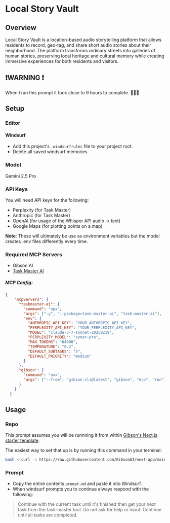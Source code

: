 # Local Story Vault

## Overview

Local Story Vault is a location-based audio storytelling platform that allows residents to record, geo-tag, and share short audio stories about their neighborhood. The platform transforms ordinary streets into galleries of human stories, preserving local heritage and cultural memory while creating immersive experiences for both residents and visitors.

## ❗️WARNING ❗️

When I ran this prompt it took close to 9 hours to complete. 🐢🐢🐢

## Setup

### Editor

#### Windsurf

* Add this project's `.windsurfrules` file to your project root.
* Delete all saved windsurf memories

### Model

Gemini 2.5 Pro

### API Keys

You will need API keys for the following: 

* Perplexity (for Task Master)
* Anthropic (for Task Master)
* OpenAI (for usage of the Whisper API audio -> text)
* Google Maps (for plotting points on a map)

**Note**: These will ultimately be use as environment variables but the model creates .env files differently every time. 

### Required MCP Servers

* Gibson AI
* [Task Master AI](https://github.com/eyaltoledano/claude-task-master)

##### MCP Config:

```json
{
    "mcpServers": {
      "taskmaster-ai": {
        "command": "npx",
        "args": ["-y", "--package=task-master-ai", "task-master-ai"],
        "env": {
          "ANTHROPIC_API_KEY": "YOUR_ANTHROPIC_API_KEY",
          "PERPLEXITY_API_KEY": "YOUR_PERPLEXITY_API_KEY",
          "MODEL": "claude-3-7-sonnet-20250219",
          "PERPLEXITY_MODEL": "sonar-pro",
          "MAX_TOKENS": "64000",
          "TEMPERATURE": "0.2",
          "DEFAULT_SUBTASKS": "5",
          "DEFAULT_PRIORITY": "medium"
        }
      },  
      "gibson": {
        "command": "uvx",
        "args": ["--from", "gibson-cli@latest", "gibson", "mcp", "run"]
      }
    }
  }
```

## Usage

### Repo
This prompt assumes you will be runnning it from within [Gibson's Next.js starter template](https://github.com/GibsonAI/next-app).

The easiest way to set that up is by running this command in your terminal:

```bash
bash <(curl -s https://raw.githubusercontent.com/GibsonAI/next-app/main/setup.sh)
```



### Prompt 

* Copy the entire contents `prompt.md` and paste it into Windsurf.
* When windsurf prompts you to continue always respond with the following: 
> Continue with the current task until it's finished then get your next task from the task-master tool. Do not ask for help or input. Continue until all tasks are completed.
